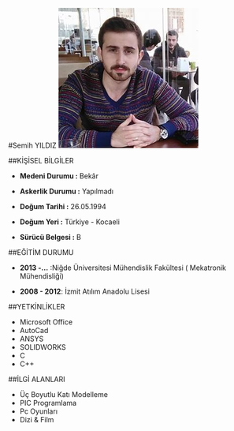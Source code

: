 #Semih YILDIZ
![](https://raw.githubusercontent.com/smhyldz/CV/master/resim.jpg)


##KİŞİSEL BİLGİLER

* **Medeni Durumu :** Bekâr 

* **Askerlik Durumu :** Yapılmadı 

* **Doğum Tarihi :** 26.05.1994 

* **Doğum Yeri :** Türkiye - Kocaeli 

* **Sürücü Belgesi :** B

##EĞİTİM DURUMU

* **2013 -…** :Niğde Üniversitesi Mühendislik Fakültesi ( Mekatronik Mühendisliği)

* **2008 - 2012**: İzmit Atılım Anadolu Lisesi

##YETKİNLİKLER

 * Microsoft Office 
 * AutoCad 
 * ANSYS
 * SOLIDWORKS 
 * C 
 * C++

##İLGİ ALANLARI

* Üç Boyutlu Katı Modelleme  
* PIC Programlama 
* Pc Oyunları 
* Dizi & Film
